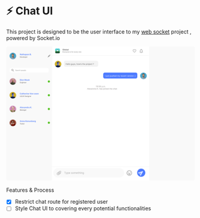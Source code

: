 # ⚡ Chat UI

This project is designed to be the user interface to my [web socket](https://github.com/hellonathapon/web-socket) project , powered by Socket.io

![project design](/public/design.png)

Features & Process

- [x] Restrict chat route for registered user
- [ ] Style Chat UI to covering every potential functionalities
